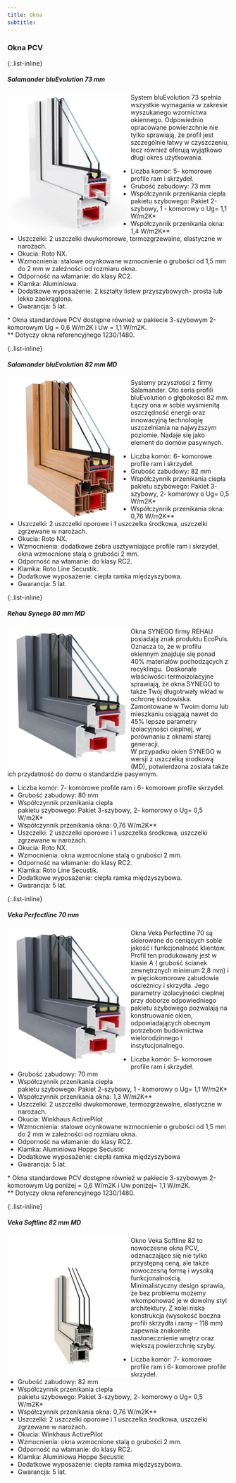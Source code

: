 ```yaml
---
title: Okna
subtitle:
---
```


<h3> Okna PCV</h3> 
{:.list-inline}

<h5 class="title"> Salamander bluEvolution 73 mm </h5>
<div class="article"> 
    <div class="left-pane">
        <img align="left" width="280" height="320" src="assets/img/offers/okna/Salamander_73.webp">
    </div>
    <div class="right-pane content-text">
        <p>
        System bluEvolution 73 spełnia wszystkie wymagania w zakresie wyszukanego wzornictwa okiennego. Odpowiednio opracowane powierzchnie nie tylko sprawiają, że profil jest szczególnie łatwy w czyszczeniu, lecz również oferują wyjątkowo długi okres użytkowania.
        </p>
        <p>
        <ul>
            <li>Liczba komór: 5- komorowe profile ram i skrzydeł.</li>
            <li>Grubość zabudowy: 73 mm</li>
            <li>Współczynnik przenikania ciepła <br>pakietu szybowego: Pakiet 2-szybowy, 1 - komorowy o  Ug= 1,1 W/m2K*</li>
            <li>Współczynnik przenikania okna: 1,4  W/m2K**</li>
            <li>Uszczelki: 2 uszczelki dwukomorowe, termozgrzewalne, elastyczne w narożach.</li>
            <li>Okucia: Roto NX.</li>
            <li>Wzmocnienia: stalowe ocynkowane wzmocnienie o grubości od 1,5 mm do 2 mm w zależności od rozmiaru okna.</li>
            <li>Odporność na włamanie: do klasy RC2.</li>
            <li>Klamka: Aluminiowa.</li>
            <li>Dodatkowe wyposażenie:  2 kształty listew przyszybowych- prosta lub lekko zaokrąglona.</li>
            <li>Gwarancja: 5 lat.</li>
        </ul>
        </p>
        <p>* Okna standardowe PCV dostępne również w pakiecie 3-szybowym 2-komorowym Ug = 0,6 W/m2K i Uw = 1,1 W/m2K.<br>
        ** Dotyczy okna referencyjnego 1230/1480.</p>
    </div>
</div>
{:.list-inline}
<h5 class="title"> Salamander bluEvolution 82 mm MD </h5>
<div class="article"> 
    <div class="left-pane">
        <img align="left" width="280" height="320" src="assets/img/offers/okna/Salamander_82.webp">
    </div>
    <div class="right-pane content-text">
        <p>
Systemy przyszłości z firmy Salamander. Oto seria profili bluEvolution o głębokości 82 mm. Łączy ona w
sobie wyśmienitą oszczędność energii oraz innowacyjną technologię uszczelniania na najwyższym
poziomie. Nadaje się jako element do domów pasywnych. 
        </p>
        <p>
            <ul>
                <li>Liczba komór: 6- komorowe profile ram i skrzydeł.</li>
                <li>Grubość zabudowy: 82 mm</li>
                <li>Współczynnik przenikania ciepła <br>pakietu szybowego: Pakiet 3-szybowy, 2- komorowy o  Ug= 0,5 W/m2K*</li>
                <li>Współczynnik przenikania okna: 0,76  W/m2K**</li>
                <li>Uszczelki: 2 uszczelki oporowe i 1 uszczelka środkowa, uszczelki zgrzewane w narożach.</li>
                <li>Okucia: Roto NX.</li>
                <li>Wzmocnienia: dodatkowe żebra usztywniające profile ram i skrzydeł, okna  wzmocnione stalą o grubości 2 mm.</li>
                <li>Odporność na włamanie: do klasy RC2.</li>
                <li>Klamka: Roto Line Secustik.</li>
                <li>Dodatkowe wyposażenie:  ciepła ramka międzyszybowa.</li>
                <li>Gwarancja: 5 lat.</li>
            </ul>
        </p>
    </div>
</div>
{:.list-inline}

<h5 class="title"> Rehau Synego 80 mm MD </h5>
<div class="article"> 
    <div class="left-pane">
        <img align="left" width="280" height="320" src="assets/img/offers/okna/Rehau_Synego_80.webp">
    </div>
    <div class="right-pane content-text">
        <p>
Okna SYNEGO firmy REHAU posiadają znak produktu EcoPuls. Oznacza to, że w profilu okiennym znajduje
się ponad 40% materiałów pochodzących z recyklingu.  Doskonałe właściwości termoizolacyjne sprawiają,
że okna SYNEGO to także Twój długotrwały wkład w ochronę środowiska. Zamontowane w Twoim domu lub
mieszkaniu osiągają nawet do 45% lepsze parametry izolacyjności cieplnej, w porównaniu z oknami starej
generacji.<br>
W przypadku okien SYNEGO w wersji z uszczelką środkową (MD), potwierdzona została także ich
przydatność do domu o standardzie pasywnym.
        </p>
        <p>
            <ul>
                <li>Liczba komór: 7- komorowe profile ram i 6- komorowe profile skrzydeł.</li>
                <li>Grubość zabudowy: 80 mm</li>
                <li>Współczynnik przenikania ciepła<br>
                pakietu szybowego: Pakiet 3-szybowy, 2- komorowy o  Ug= 0,5 W/m2K*</li>
                <li>Współczynnik przenikania okna: 0,76  W/m2K**</li>
                <li>Uszczelki: 2 uszczelki oporowe i 1 uszczelka środkowa, uszczelki zgrzewane w narożach.</li>
                <li>Okucia: Roto NX.</li>
                <li>Wzmocnienia: okna  wzmocnione stalą o grubości 2 mm.</li>
                <li>Odporność na włamanie: do klasy RC2.</li>
                <li>Klamka: Roto Line Secustik.</li>
                <li>Dodatkowe wyposażenie:  ciepła ramka międzyszybowa.</li>
                <li>Gwarancja: 5 lat.</li>
            </ul>
        </p>
    </div>
</div>
{:.list-inline}

<h5 class="title"> Veka Perfectline 70 mm </h5>
<div class="article"> 
    <div class="left-pane">
        <img align="left" width="280" height="320" src="assets/img/offers/okna/Rehau_Synego_80.webp">
    </div>
    <div class="right-pane content-text">
        <p>
Okna Veka Perfectline 70 są skierowane do ceniących sobie jakość i funkcjonalność klientów.
Profil ten produkowany jest w klasie A ( grubość ścianek zewnętrznych minimum 2,8 mm) i w
pięciokomorowe zabudowie ościeżnicy i skrzydła. Jego parametry izolacyjności cieplnej przy doborze
odpowiedniego pakietu szybowego pozwalają na konstruowanie okien, odpowiadających obecnym
potrzebom budownictwa wielorodzinnego i instytucjonalnego.
        </p>
        <p>
            <ul>
                <li>Liczba komór: 5- komorowe profile ram i skrzydeł.</li>
                <li>Grubość zabudowy: 70 mm</li>
                <li>Współczynnik przenikania ciepła <br>pakietu szybowego: Pakiet 2-szybowy, 1 - komorowy o  Ug= 1,1 W/m2K*</li>
                <li>Współczynnik przenikania okna: 1,3  W/m2K**</li>
                <li>Uszczelki: 2 uszczelki dwukomorowe, termozgrzewalne, elastyczne w narożach.</li>
                <li>Okucia: Winkhaus ActivePilot</li>
                <li>Wzmocnienia: stalowe ocynkowane wzmocnienie o grubości od 1,5 mm do 2 mm w zależności od rozmiaru okna.</li>
                <li>Odporność na włamanie: do klasy RC2.</li>
                <li>Klamka: Aluminiowa Hoppe Secustic</li>
                <li>Dodatkowe wyposażenie: ciepła ramka międzyszybowa</li>
                <li>Gwarancja: 5 lat.</li> 
            </ul>
        </p>
        <p>
* Okna standardowe PCV dostępne również w pakiecie 3-szybowym 2-komorowym Ug poniżej = 0,6 W/m2K i Uw poniżej= 1,1 W/m2K.<br>** Dotyczy okna referencyjnego 1230/1480.            
        </p>
    </div>
</div>
{:.list-inline}


<h5 class="title"> Veka Softline 82 mm MD </h5>
<div class="article"> 
    <div class="left-pane">
        <img align="left" width="280" height="320" src="assets/img/offers/okna/Veka_Softline_82.png">
    </div>
    <div class="right-pane content-text">
        <p>
Okno Veka Softline 82 to nowoczesne okna PCV, odznaczające się nie tylko przystępną ceną, ale także
nowoczesną formą i wysoką funkcjonalnością. Minimalistyczny design sprawia, że bez problemu możemy
wkomponować je w dowolny styl architektury. Z kolei niska konstrukcja (wysokość boczna profili skrzydła i
ramy – 118 mm) zapewnia znakomite nasłonecznienie wnętrz oraz większą powierzchnię szyby.
        </p>
        <p>
            <ul>
                <li>Liczba komór: 7- komorowe profile ram i 6- komorowe profile skrzydeł.</li>
                <li>Grubość zabudowy: 82 mm</li>
                <li>Współczynnik przenikania ciepła <br>pakietu szybowego: Pakiet 3-szybowy, 2- komorowy o  Ug= 0,5 W/m2K*</li>
                <li>Współczynnik przenikania okna: 0,76  W/m2K**</li>
                <li>Uszczelki: 2 uszczelki oporowe i 1 uszczelka środkowa, uszczelki zgrzewane w narożach.</li>
                <li>Okucia: Winkhaus ActivePilot</li>
                <li>Wzmocnienia: okna wzmocnione stalą o grubości 2 mm.</li>
                <li>Odporność na włamanie: do klasy RC2.</li>
                <li>Klamka: Aluminiowa Hoppe Secustic</li>
                <li>Dodatkowe wyposażenie:  ciepła ramka międzyszybowa.</li>
                <li>Gwarancja: 5 lat.</li>
            </ul>
        </p>
    </div>
</div>
